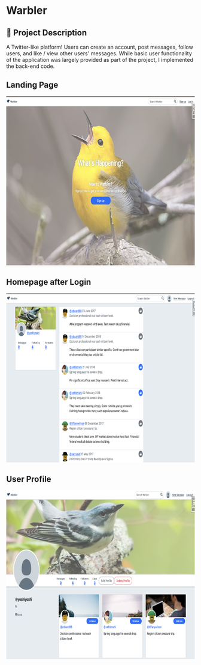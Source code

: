 # Warbler

## 🧐 Project Description

A Twitter-like platform! Users can create an account, post messages, follow users, and like / view other users' messages. While basic user functionality of the application was largely provided as part of the project, I implemented the back-end code.

## Landing Page

<img src='./screenshots/warbler1.png' alt='warbler screenshot' height='450' width='600'>

## Homepage after Login

<img src='./screenshots/warbler3.png' alt='warbler screenshot' height='450' width='600'>

## User Profile

<img src='./screenshots/warbler2.png' alt='warbler screenshot' height='450' width='600'>
